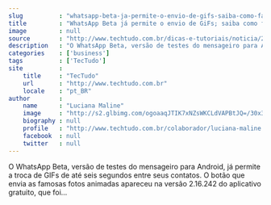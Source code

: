 ```yaml
---
slug          : "whatsapp-beta-ja-permite-o-envio-de-gifs-saiba-como-fazer"
title         : "WhatsApp Beta já permite o envio de GiFs; saiba como fazer"
image         : null
source        : "http://www.techtudo.com.br/dicas-e-tutoriais/noticia/2016/08/whatsapp-beta-ja-permite-o-envio-de-gifs-saiba-como-fazer.html"
description   : "O WhatsApp Beta, versão de testes do mensageiro para Android, já permite a troca de GIFs de até seis segundos entre seus contatos. O botão que envia as famosas fotos animadas apareceu na versão 2.16.242 do aplicativo gratuito, que foi..."
categories    : ['business']
tags          : ['TecTudo']
site          :
    title     : "TecTudo"
    url       : "http://www.techtudo.com.br"
    locale    : "pt_BR"
author        :
    name      : "Luciana Maline"
    image     : "http://s2.glbimg.com/ogoaaqJTIK7xNZsWKCLdVAPBtJQ=/30x30/s2.glbimg.com/nr_CPLGJSOs7t10R8_q-bwlDrMc=/1552x0:3001x1448/140x140/s.glbimg.com/po/tt2/f/original/2016/05/30/img_5355.jpg"
    biography : null
    profile   : "http://www.techtudo.com.br/colaborador/luciana-maline.html"
    facebook  : null
    twitter   : null
---
```


O WhatsApp Beta, versão de testes do mensageiro para Android, já permite a troca de GIFs de até seis segundos entre seus contatos. O botão que envia as famosas fotos animadas apareceu na versão 2.16.242 do aplicativo gratuito, que foi...
